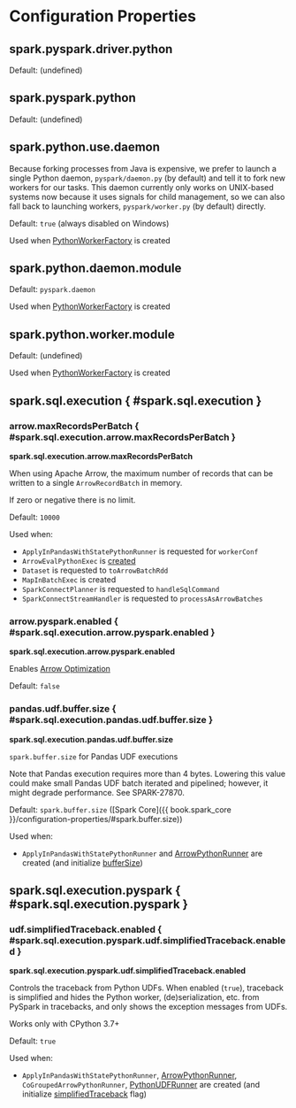 # Configuration Properties

## <span id="spark.pyspark.driver.python"><span id="PYSPARK_DRIVER_PYTHON"> spark.pyspark.driver.python

Default: (undefined)

## <span id="spark.pyspark.python"><span id="PYSPARK_PYTHON"> spark.pyspark.python

Default: (undefined)

## <span id="spark.python.use.daemon"><span id="PYTHON_USE_DAEMON"> spark.python.use.daemon

Because forking processes from Java is expensive, we prefer to launch a single Python daemon, `pyspark/daemon.py` (by default) and tell it to fork new workers for our tasks. This daemon currently only works on UNIX-based systems now because it uses signals for child management, so we can also fall back to launching workers, `pyspark/worker.py` (by default) directly.

Default: `true` (always disabled on Windows)

Used when [PythonWorkerFactory](PythonWorkerFactory.md#useDaemon) is created

## <span id="spark.python.daemon.module"><span id="PYTHON_DAEMON_MODULE"> spark.python.daemon.module

Default: `pyspark.daemon`

Used when [PythonWorkerFactory](PythonWorkerFactory.md#daemonModule) is created

## <span id="spark.python.worker.module"><span id="PYTHON_WORKER_MODULE"> spark.python.worker.module

Default: (undefined)

Used when [PythonWorkerFactory](PythonWorkerFactory.md#workerModule) is created

## spark.sql.execution { #spark.sql.execution }

### <span id="ARROW_EXECUTION_MAX_RECORDS_PER_BATCH"><span id="arrowMaxRecordsPerBatch"> arrow.maxRecordsPerBatch { #spark.sql.execution.arrow.maxRecordsPerBatch }

**spark.sql.execution.arrow.maxRecordsPerBatch**

When using Apache Arrow, the maximum number of records that can be written to a single `ArrowRecordBatch` in memory.

If zero or negative there is no limit.

Default: `10000`

Used when:

* `ApplyInPandasWithStatePythonRunner` is requested for `workerConf`
* `ArrowEvalPythonExec` is [created](sql/ArrowEvalPythonExec.md#batchSize)
* `Dataset` is requested to `toArrowBatchRdd`
* `MapInBatchExec` is created
* `SparkConnectPlanner` is requested to `handleSqlCommand`
* `SparkConnectStreamHandler` is requested to `processAsArrowBatches`

### <span id="ARROW_PYSPARK_EXECUTION_ENABLED"><span id="arrowPySparkEnabled"> arrow.pyspark.enabled { #spark.sql.execution.arrow.pyspark.enabled }

**spark.sql.execution.arrow.pyspark.enabled**

Enables [Arrow Optimization](arrow-optimization/index.md)

Default: `false`

### <span id="PANDAS_UDF_BUFFER_SIZE"><span id="pandasUDFBufferSize"> pandas.udf.buffer.size { #spark.sql.execution.pandas.udf.buffer.size }

**spark.sql.execution.pandas.udf.buffer.size**

`spark.buffer.size` for Pandas UDF executions

Note that Pandas execution requires more than 4 bytes.
Lowering this value could make small Pandas UDF batch iterated and pipelined; however, it might degrade performance.
See SPARK-27870.

Default: `spark.buffer.size` ([Spark Core]({{ book.spark_core }}/configuration-properties/#spark.buffer.size))

Used when:

* `ApplyInPandasWithStatePythonRunner` and [ArrowPythonRunner](runners/ArrowPythonRunner.md#bufferSize) are created (and initialize [bufferSize](runners/BasePythonRunner.md#bufferSize))

## spark.sql.execution.pyspark { #spark.sql.execution.pyspark }

### <span id="PYSPARK_SIMPLIFIEID_TRACEBACK"><span id="pysparkSimplifiedTraceback"> udf.simplifiedTraceback.enabled { #spark.sql.execution.pyspark.udf.simplifiedTraceback.enabled }

**spark.sql.execution.pyspark.udf.simplifiedTraceback.enabled**

Controls the traceback from Python UDFs. When enabled (`true`), traceback is simplified and hides the Python worker, (de)serialization, etc. from PySpark in tracebacks, and only shows the exception messages from UDFs.

Works only with CPython 3.7+

Default: `true`

Used when:

* `ApplyInPandasWithStatePythonRunner`, [ArrowPythonRunner](runners/ArrowPythonRunner.md#simplifiedTraceback), `CoGroupedArrowPythonRunner`, [PythonUDFRunner](runners/PythonUDFRunner.md#simplifiedTraceback) are created (and initialize [simplifiedTraceback](runners/BasePythonRunner.md#simplifiedTraceback) flag)
